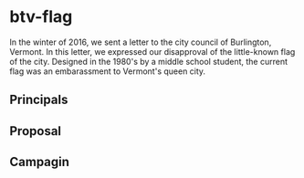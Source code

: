 # btv-flag

In the winter of 2016, we sent a letter to the city council of Burlington, Vermont. In this letter, we expressed our disapproval of the little-known flag of the city. Designed in the 1980's by a middle school student, the current flag was an embarassment to Vermont's queen city.

## Principals

## Proposal

## Campagin
